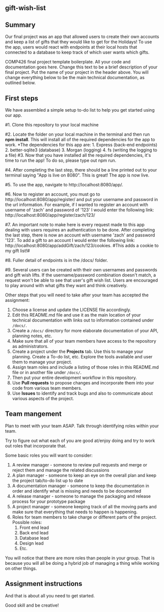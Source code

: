 
## gift-wish-list


## Summary 
Our final project was an app that allowed users to create their own accounts and keep a list of gifts that they would like to get for the Holidays! To use the app, users would react with endpoints at their local hosts that connected to a database to keep track of which user wants which gifts.

COMP426 final project template boilerplate.
All your code and documentation goes here.
Change this text to be a brief description of your final project.
Put the name of your project in the header above.
You will change everything below to be the main technical documentation, as outlined below.

## First steps
We have assembled a simple setup to-do list to help you get started using our app.

#1. Clone this repository to your local machine

#2. Locate the folder on your local machine in the terminal and then run **npm install**. This will install all of the required dependencies for the app to work.
    *The dependencies for this app are:
        1. Express (back-end endpoints)
        2. better-sqlite3 (database)
        3. Morgan (logging)
        4. fs (writing the logging to a file)
#3. Now that you have installed all the required dependencies, it's time to run the app! To do so, please type out npm run.

#4. After completing the last step, there should be a line printed out to your terminal saying "App is live on 8080". This is great! The app is now live.

#5. To use the app, navigate to http://localhost:8080/app/.

#6. Now to register an account, you must go to http://localhost:8080/app/register/ and put your username and password in the url information. For example, if I wanted to register an account with username of 'zach' and password of '123' I would enter the following link: http://localhost:8080/app/register/zach/123/

#7. An important note to make here is every request made to this app dealing with users requires an authentication to be done. After completing the last step, there is now an account with username 'zach' and password '123'. To add a gift to an account I would enter the following link:
http://localhost:8080/app/addGift/zach/123/cookies.
    #This adds a cookie to my gift list!#

#8. Fuller detail of endpoints is in the /docs/ folder.

#9. Several users can be created with their own usernames and passwords and gift wish lifts. If the username/password combination doesn't match, a request won't be able to see that user's gift wish list. Users are encouraged to play around with what gifts they want and think creatively.

Other steps that you will need to take after your team has accepted the assignment:

1. Choose a license and update the LICENSE file accordingly. 
2. Edit this README.md file and use it as the main location of your technical documentation with links out to information contained under `/docs/`.
3. Create a `/docs/` directory for more elaborate documentation of your API, planning notes, etc.
4. Make sure that all of your team members have access to the repository as administrators.
5. Create a project under the **Projects** tab. Use this to manage your planning. Create a To-do list, etc. Explore the tools available and user them to manage your project.
7. Assign team roles and include a listing of those roles in this README.md file or in another file under `/docs/`.
8. Then put your entire development workflow in this repository.
9. Use **Pull requests** to propose changes and incorporate them into your code from various team members. 
10. Use **Issues** to identify and track bugs and also to communicate about various aspects of the project.

## Team mangement

Plan to meet with your team ASAP.
Talk through identifying roles within your team.

Try to figure out what each of you are good at/enjoy doing and try to work out roles that incorporate that.

Some basic roles you will want to consider:

1. A review manager - someone to review pull requests and merge or reject them and manage the related discussions
2. A plan manager - someone to keep an eye on the overall plan and keep the project tab/to-do list up to date
3. A documentation manager - someone to keep the documentation in order and identify what is missing and needs to be documented
4. A release manager - someone to manage the packaging and release process for your prototype package
5. A project manager - someone keeping track of all the moving parts and make sure that everything that needs to happen is happening.
5. Roles for team members to take charge or different parts of the project. Possible roles:
    1. Front end lead
    2. Back end lead
    3. Database lead
    4. Design lead
    5. Etc.

You will notice that there are more roles than people in your group.
That is because you will all be doing a hybrid job of managing a thing while working on other things.

## Assignment instructions

And that is about all you need to get started.

Good skill and be creative!

